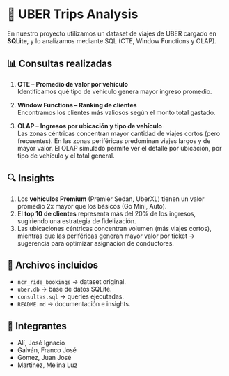 # 🚖 UBER Trips Analysis

En nuestro proyecto utilizamos un dataset de viajes de UBER cargado en **SQLite**, y lo analizamos mediante SQL (CTE, Window Functions y OLAP).

## 📊 Consultas realizadas
1. **CTE – Promedio de valor por vehículo**  
   Identificamos qué tipo de vehículo genera mayor ingreso promedio.

2. **Window Functions – Ranking de clientes**  
   Encontramos los clientes más valiosos según el monto total gastado.

3. **OLAP – Ingresos por ubicación y tipo de vehículo**  
   Las zonas céntricas concentran mayor cantidad de viajes cortos (pero frecuentes). En las zonas periféricas predominan viajes largos y de mayor valor. El OLAP simulado permite ver el detalle por ubicación, por tipo de vehículo y el total general.

## 🔍 Insights
1. Los **vehículos Premium** (Premier Sedan, UberXL) tienen un valor promedio 2x mayor que los básicos (Go Mini, Auto).  
2. El **top 10 de clientes** representa más del 20% de los ingresos, sugiriendo una estrategia de fidelización.  
3. Las ubicaciones céntricas concentran volumen (más viajes cortos), mientras que las periféricas generan mayor valor por ticket → sugerencia para optimizar asignación de conductores.

## 📂 Archivos incluidos
- `ncr_ride_bookings` → dataset original.  
- `uber.db` → base de datos SQLite.  
- `consultas.sql` → queries ejecutadas.  
- `README.md` → documentación e insights.

## 🧠 Integrantes
- Alí, José Ignacio
- Galván, Franco José
- Gomez, Juan José
- Martinez, Melina Luz
